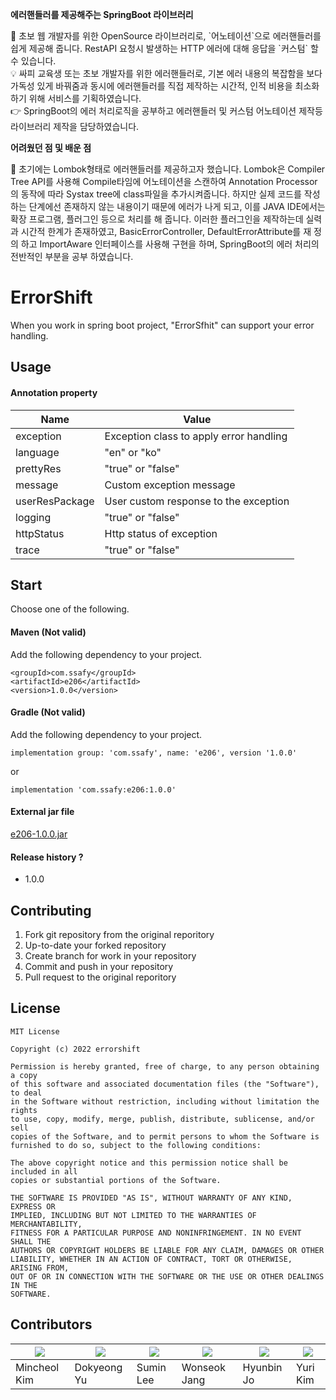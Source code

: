 **에러핸들러를 제공해주는 SpringBoot 라이브러리**

<aside>
💬 초보 웹 개발자를 위한 OpenSource 라이브러리로, `어노테이션`으로 에러핸들러를 쉽게 제공해 줍니다. RestAPI 요청시 발생하는 HTTP 에러에 대해 응답을 `커스텀` 할 수 있습니다.

</aside>

<aside>
💡 싸피 교육생 또는 초보 개발자를 위한 에러핸들러로, 기본 에러 내용의 복잡함을 보다 가독성 있게 바꿔줌과 동시에 에러핸들러를 직접 제작하는 시간적, 인적 비용을 최소화 하기 위해 서비스를 기획하였습니다.

</aside>

<aside>
👉 SpringBoot의 에러 처리로직을 공부하고 에러핸들러 및 커스텀 어노테이션 제작등 라이브러리 제작을 담당하였습니다.

</aside>

**어려웠던 점 및 배운 점**

<aside>
💬 초기에는 Lombok형태로 에러핸들러를 제공하고자 했습니다. Lombok은 Compiler Tree API를 사용해 Compile타임에 어노테이션을 스캔하여 Annotation Processor의 동작에 따라 Systax tree에 class파일을 추가시켜줍니다. 하지만 실제 코드를 작성하는 단계에선 존재하지 않는 내용이기 때문에 에러가 나게 되고, 이를 JAVA IDE에서는 확장 프로그램, 플러그인 등으로 처리를 해 줍니다. 이러한 플러그인을 제작하는데 실력과 시간적 한계가 존재하였고, BasicErrorController, DefaultErrorAttribute를 재 정의 하고 ImportAware 인터페이스를 사용해 구현을 하며, SpringBoot의 에러 처리의 전반적인 부분을 공부 하였습니다.

</aside>

# ErrorShift
When you work in spring boot project, "ErrorSfhit" can support your error handling.

## Usage
#### Annotation property
|Name|Value|
|---|---|
|exception|Exception class to apply error handling|
|language|"en" or "ko"|
|prettyRes|"true" or "false"|
|message|Custom exception message|
|userResPackage|User custom response to the exception|
|logging|"true" or "false"|
|httpStatus|Http status of exception|
|trace|"true" or "false"|

## Start
Choose one of the following.
#### Maven (Not valid)
Add the following dependency to your project.
```
<groupId>com.ssafy</groupId>
<artifactId>e206</artifactId>
<version>1.0.0</version>
```
#### Gradle (Not valid)
Add the following dependency to your project.
```
implementation group: 'com.ssafy', name: 'e206', version '1.0.0'

```
or
```
implementation 'com.ssafy:e206:1.0.0'
```
#### External jar file
<a href="https://errorshift.com/file/download">e206-1.0.0.jar</a>

#### Release history ?
- 1.0.0

## Contributing
1. Fork git repository from the original reporitory
2. Up-to-date your forked repository
3. Create branch for work in your repository
4. Commit and push in your repository
5. Pull request to the original reporitory

## License
    MIT License

    Copyright (c) 2022 errorshift

    Permission is hereby granted, free of charge, to any person obtaining a copy
    of this software and associated documentation files (the "Software"), to deal
    in the Software without restriction, including without limitation the rights
    to use, copy, modify, merge, publish, distribute, sublicense, and/or sell
    copies of the Software, and to permit persons to whom the Software is
    furnished to do so, subject to the following conditions:

    The above copyright notice and this permission notice shall be included in all
    copies or substantial portions of the Software.

    THE SOFTWARE IS PROVIDED "AS IS", WITHOUT WARRANTY OF ANY KIND, EXPRESS OR
    IMPLIED, INCLUDING BUT NOT LIMITED TO THE WARRANTIES OF MERCHANTABILITY,
    FITNESS FOR A PARTICULAR PURPOSE AND NONINFRINGEMENT. IN NO EVENT SHALL THE
    AUTHORS OR COPYRIGHT HOLDERS BE LIABLE FOR ANY CLAIM, DAMAGES OR OTHER
    LIABILITY, WHETHER IN AN ACTION OF CONTRACT, TORT OR OTHERWISE, ARISING FROM,
    OUT OF OR IN CONNECTION WITH THE SOFTWARE OR THE USE OR OTHER DEALINGS IN THE
    SOFTWARE.


## Contributors
|<a href="https://lab.ssafy.com/kmc0968"><img src="https://secure.gravatar.com/avatar/b2abb1400f90f92811ed39b389434a34?s=100&d=identicon" /></a>|<a href="https://lab.ssafy.com/dbehrud9323"><img src="https://secure.gravatar.com/avatar/c3014443fd84a4ba56bc28cc1ac0d062?s=100&d=identicon" /></a>|<a href="https://lab.ssafy.com/sumin9366"><img src="https://secure.gravatar.com/avatar/a93784a47970b21d1ebd02b164b5fb29?s=100&d=identicon" /></a>|<a href="https://lab.ssafy.com/david9696"><img src="https://secure.gravatar.com/avatar/95a9df67a7316e6cdbb7ecf14366652a?s=100&d=identicon" /></a>|<a href="https://lab.ssafy.com/jo7hb"><img src="https://secure.gravatar.com/avatar/afaccdd3e6263b09de5e397f94e1a820?s=100&d=identicon" /></a>|<a href="https://lab.ssafy.com/goldflowed"><img src="https://secure.gravatar.com/avatar/259b86dbdaef5dd247648d88eff8d0dc?s=100&d=identicon" /></a>|
|---|---|---|---|---|---|
|Mincheol Kim|Dokyeong Yu|Sumin Lee|Wonseok Jang|Hyunbin Jo|Yuri Kim|


